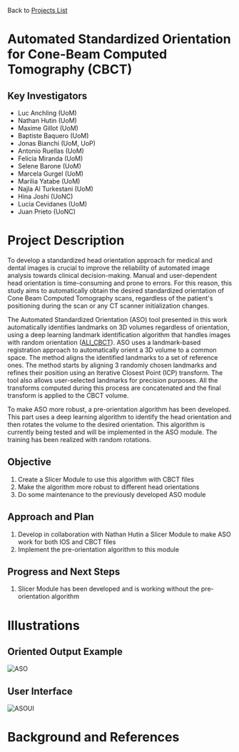 Back to [Projects List](../../README.md#ProjectsList)

# Automated Standardized Orientation for Cone-Beam Computed Tomography (CBCT)

<!--![Segmentation](https://user-images.githubusercontent.com/46842010/172177602-8cbfc188-9715-488a-ad2e-abb8d219536d.png)-->


## Key Investigators

- Luc Anchling (UoM)
- Nathan Hutin (UoM)
- Maxime Gillot (UoM)
- Baptiste Baquero (UoM)
- Jonas Bianchi (UoM, UoP)
- Antonio Ruellas (UoM)
- Felicia Miranda (UoM)
- Selene Barone (UoM)
- Marcela Gurgel (UoM)
- Marilia Yatabe (UoM)
- Najla Al Turkestani (UoM)
- Hina Joshi (UoNC)
- Lucia Cevidanes (UoM)
- Juan Prieto (UoNC)


# Project Description

<!-- Add a short paragraph describing the project. -->
To develop a standardized head orientation approach for medical and dental images is crucial to improve the reliability of automated image analysis towards clinical decision-making. Manual and user-dependent head orientation is time-consuming and prone to errors. For this reason, this study aims to automatically obtain the desired standardized orientation of Cone Beam Computed Tomography scans, regardless of the patient's positioning during the scan or any CT scanner initialization changes.

The Automated Standardized Orientation (ASO) tool presented in this work automatically identifies landmarks on 3D volumes regardless of orientation, using a deep learning landmark identification algorithm that handles images with random orientation ([ALI_CBCT](../ALI_CBCT/README.md)). ASO uses a landmark-based registration approach to automatically orient a 3D volume to a common space. The method aligns the identified landmarks to a set of reference ones. The method starts by aligning 3 randomly chosen landmarks and refines their position using an Iterative Closest Point (ICP) transform. The tool also allows user-selected landmarks for precision purposes. All the transforms computed during this process are concatenated and the final transform is applied to the CBCT volume.

To make ASO more robust, a pre-orientation algorithm has been developed. This part uses a deep learning algorithm to identify the head orientation and then rotates the volume to the desired orientation. This algorithm is currently being tested and will be implemented in the ASO module. The training has been realized with random rotations.

## Objective

<!-- Describe here WHAT you would like to achieve (what you will have as end result). -->

1. Create a Slicer Module to use this algorithm with CBCT files
1. Make the algorithm more robust to different head orientations
1. Do some maintenance to the previously developed ASO module

## Approach and Plan

<!-- Describe here HOW you would like to achieve the objectives stated above. -->

1. Develop in collaboration with Nathan Hutin a Slicer Module to make ASO work for both IOS and CBCT files
1. Implement the pre-orientation algorithm to this module

## Progress and Next Steps

<!-- Update this section as you make progress, describing of what you have ACTUALLY DONE. If there are specific steps that you could not complete then you can describe them here, too. -->

1. Slicer Module has been developed and is working without the pre-orientation algorithm

# Illustrations

<!-- Add pictures and links to videos that demonstrate what has been accomplished.
![Description of picture](Example2.jpg)
![Some more images](Example2.jpg)
-->
## Oriented Output Example
![ASO](https://user-images.githubusercontent.com/72148963/209001336-95ad3818-f1fd-4ab6-8537-c3f79515167e.png)

## User Interface
![ASOUI](https://user-images.githubusercontent.com/72148963/209001568-ccffbb51-3318-447e-987e-db432dd16380.png)



# Background and References

<!-- If you developed any software, include link to the source code repository. If possible, also add links to sample data, and to any relevant publications. -->
